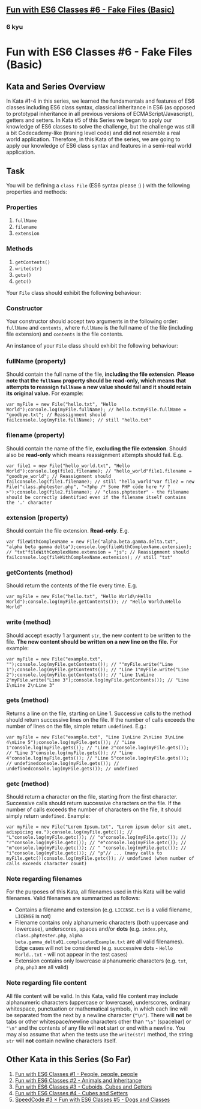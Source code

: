<h2><a href=https://www.codewars.com/kata/5784c8116211383b5f0001d3/train/javascript target="_blank">Fun with ES6 Classes #6 - Fake Files (Basic)</a></h2><h3>6 kyu</h3><h1 id="fun-with-es6-classes-6---fake-files-basic">Fun with ES6 Classes #6 - Fake Files (Basic)</h1><h2 id="kata-and-series-overview">Kata and Series Overview</h2><p>In Kata #1-4 in this series, we learned the fundamentals and features of ES6 classes including ES6 class syntax, classical inheritance in ES6 (as opposed to prototypal inheritance in all previous versions of ECMAScript/Javascript), getters and setters.  In Kata #5 of this Series we began to apply our knowledge of ES6 classes to solve the challenge, but the challenge was still a bit Codecademy-like (traning level code) and did not resemble a real world application.  Therefore, in this Kata of the series, we are going to apply our knowledge of ES6 class syntax and features in a semi-real world application.</p><h2 id="task">Task</h2><p>You will be defining a <code>class File</code> (ES6 syntax please :) ) with the following properties and methods:</p><h3 id="properties">Properties</h3><ol><li><code>fullName</code></li><li><code>filename</code></li><li><code>extension</code></li></ol><h3 id="methods">Methods</h3><ol><li><code>getContents()</code></li><li><code>write(str)</code></li><li><code>gets()</code></li><li><code>getc()</code></li></ol><p>Your <code>File</code> class should exhibit the following behaviour:</p><h3>Constructor</h3><p>Your constructor should accept two arguments in the following order: <code>fullName</code> and <code>contents</code>, where <code>fullName</code> is the full name of the file (including file extension) and <code>contents</code> is the file contents.</p><p>An instance of your <code>File</code> class should exhibit the following behaviour:</p><h3 id="fullname-property">fullName (property)</h3><p>Should contain the full name of the file, <strong>including the file extension</strong>.  <strong>Please note that the <strong><code>fullName</code></strong> property should be read-only, which means that attempts to reassign <strong><code>fullName</code></strong> a new value should fail and it should retain its original value.</strong>  For example:</p><pre><code class="language-javascript"><span class="cm-keyword">var</span> <span class="cm-def">myFile</span> <span class="cm-operator">=</span> <span class="cm-keyword">new</span> <span class="cm-variable">File</span>(<span class="cm-string">"hello.txt"</span>, <span class="cm-string">"Hello World"</span>);<span class="cm-variable">console</span>.<span class="cm-property">log</span>(<span class="cm-variable">myFile</span>.<span class="cm-property">fullName</span>); <span class="cm-comment">// hello.txt</span><span class="cm-variable">myFile</span>.<span class="cm-property">fullName</span> <span class="cm-operator">=</span> <span class="cm-string">"goodbye.txt"</span>; <span class="cm-comment">// Reassignment should fail</span><span class="cm-variable">console</span>.<span class="cm-property">log</span>(<span class="cm-variable">myFile</span>.<span class="cm-property">fullName</span>); <span class="cm-comment">// still "hello.txt"</span></code></pre><h3 id="filename-property">filename (property)</h3><p>Should contain the name of the file, <strong>excluding the file extension</strong>.  Should also be <strong>read-only</strong> which means reassignment attempts should fail.  E.g.</p><pre><code class="language-javascript"><span class="cm-keyword">var</span> <span class="cm-def">file1</span> <span class="cm-operator">=</span> <span class="cm-keyword">new</span> <span class="cm-variable">File</span>(<span class="cm-string">"hello_world.txt"</span>, <span class="cm-string">"Hello World"</span>);<span class="cm-variable">console</span>.<span class="cm-property">log</span>(<span class="cm-variable">file1</span>.<span class="cm-property">filename</span>); <span class="cm-comment">// "hello_world"</span><span class="cm-variable">file1</span>.<span class="cm-property">filename</span> <span class="cm-operator">=</span> <span class="cm-string">"goodbye_world"</span>; <span class="cm-comment">// Reassignment should fail</span><span class="cm-variable">console</span>.<span class="cm-property">log</span>(<span class="cm-variable">file1</span>.<span class="cm-property">filename</span>); <span class="cm-comment">// still "hello_world"</span><span class="cm-keyword">var</span> <span class="cm-def">file2</span> <span class="cm-operator">=</span> <span class="cm-keyword">new</span> <span class="cm-variable">File</span>(<span class="cm-string">"class.phptester.php"</span>, <span class="cm-string">"&lt;?php /* Some PHP code here */ ?&gt;"</span>);<span class="cm-variable">console</span>.<span class="cm-property">log</span>(<span class="cm-variable">file2</span>.<span class="cm-property">filename</span>); <span class="cm-comment">// "class.phptester" - the filename should be correctly identified even if the filename itself contains the '.' character</span></code></pre><h3 id="extension-property">extension (property)</h3><p>Should contain the file extension.  <strong>Read-only</strong>.  E.g.</p><pre><code class="language-javascript"><span class="cm-keyword">var</span> <span class="cm-def">fileWithComplexName</span> <span class="cm-operator">=</span> <span class="cm-keyword">new</span> <span class="cm-variable">File</span>(<span class="cm-string">"alpha.beta.gamma.delta.txt"</span>, <span class="cm-string">"alpha beta gamma delta"</span>);<span class="cm-variable">console</span>.<span class="cm-property">log</span>(<span class="cm-variable">fileWithComplexName</span>.<span class="cm-property">extension</span>); <span class="cm-comment">// "txt"</span><span class="cm-variable">fileWithComplexName</span>.<span class="cm-property">extension</span> <span class="cm-operator">=</span> <span class="cm-string">"js"</span>; <span class="cm-comment">// Reassignment should fail</span><span class="cm-variable">console</span>.<span class="cm-property">log</span>(<span class="cm-variable">fileWithComplexName</span>.<span class="cm-property">extension</span>); <span class="cm-comment">// still "txt"</span></code></pre><h3 id="getcontents-method">getContents (method)</h3><p>Should return the contents of the file every time.  E.g.</p><pre><code class="language-javascript"><span class="cm-keyword">var</span> <span class="cm-def">myFile</span> <span class="cm-operator">=</span> <span class="cm-keyword">new</span> <span class="cm-variable">File</span>(<span class="cm-string">"hello.txt"</span>, <span class="cm-string">"Hello World\nHello World"</span>);<span class="cm-variable">console</span>.<span class="cm-property">log</span>(<span class="cm-variable">myFile</span>.<span class="cm-property">getContents</span>()); <span class="cm-comment">// "Hello World\nHello World"</span></code></pre><h3 id="write-method">write (method)</h3><p>Should accept exactly 1 argument <code>str</code>, the new content to be written to the file.  <strong>The new content should be written on a new line on the file.</strong>  For example:</p><pre><code class="language-javascript"><span class="cm-keyword">var</span> <span class="cm-def">myFile</span> <span class="cm-operator">=</span> <span class="cm-keyword">new</span> <span class="cm-variable">File</span>(<span class="cm-string">"example.txt"</span>, <span class="cm-string">""</span>);<span class="cm-variable">console</span>.<span class="cm-property">log</span>(<span class="cm-variable">myFile</span>.<span class="cm-property">getContents</span>()); <span class="cm-comment">// ""</span><span class="cm-variable">myFile</span>.<span class="cm-property">write</span>(<span class="cm-string">"Line 1"</span>);<span class="cm-variable">console</span>.<span class="cm-property">log</span>(<span class="cm-variable">myFile</span>.<span class="cm-property">getContents</span>()); <span class="cm-comment">// "Line 1"</span><span class="cm-variable">myFile</span>.<span class="cm-property">write</span>(<span class="cm-string">"Line 2"</span>);<span class="cm-variable">console</span>.<span class="cm-property">log</span>(<span class="cm-variable">myFile</span>.<span class="cm-property">getContents</span>()); <span class="cm-comment">// "Line 1\nLine 2"</span><span class="cm-variable">myFile</span>.<span class="cm-property">write</span>(<span class="cm-string">"Line 3"</span>);<span class="cm-variable">console</span>.<span class="cm-property">log</span>(<span class="cm-variable">myFile</span>.<span class="cm-property">getContents</span>()); <span class="cm-comment">// "Line 1\nLine 2\nLine 3"</span></code></pre><h3 id="gets-method">gets (method)</h3><p>Returns a line on the file, starting on Line 1.  Successive calls to the method should return successive lines on the file.  If the number of calls exceeds the number of lines on the file, simple return <code>undefined</code>.  E.g.:</p><pre><code class="language-javascript"><span class="cm-keyword">var</span> <span class="cm-def">myFile</span> <span class="cm-operator">=</span> <span class="cm-keyword">new</span> <span class="cm-variable">File</span>(<span class="cm-string">"example.txt"</span>, <span class="cm-string">"Line 1\nLine 2\nLine 3\nLine 4\nLine 5"</span>);<span class="cm-variable">console</span>.<span class="cm-property">log</span>(<span class="cm-variable">myFile</span>.<span class="cm-property">gets</span>()); <span class="cm-comment">// "Line 1"</span><span class="cm-variable">console</span>.<span class="cm-property">log</span>(<span class="cm-variable">myFile</span>.<span class="cm-property">gets</span>()); <span class="cm-comment">// "Line 2"</span><span class="cm-variable">console</span>.<span class="cm-property">log</span>(<span class="cm-variable">myFile</span>.<span class="cm-property">gets</span>()); <span class="cm-comment">// "Line 3"</span><span class="cm-variable">console</span>.<span class="cm-property">log</span>(<span class="cm-variable">myFile</span>.<span class="cm-property">gets</span>()); <span class="cm-comment">// "Line 4"</span><span class="cm-variable">console</span>.<span class="cm-property">log</span>(<span class="cm-variable">myFile</span>.<span class="cm-property">gets</span>()); <span class="cm-comment">// "Line 5"</span><span class="cm-variable">console</span>.<span class="cm-property">log</span>(<span class="cm-variable">myFile</span>.<span class="cm-property">gets</span>()); <span class="cm-comment">// undefined</span><span class="cm-variable">console</span>.<span class="cm-property">log</span>(<span class="cm-variable">myFile</span>.<span class="cm-property">gets</span>()); <span class="cm-comment">// undefined</span><span class="cm-variable">console</span>.<span class="cm-property">log</span>(<span class="cm-variable">myFile</span>.<span class="cm-property">gets</span>()); <span class="cm-comment">// undefined</span></code></pre><h3 id="getc-method">getc (method)</h3><p>Should return a character on the file, starting from the first character.  Successive calls should return successive characters on the file.  If the number of calls exceeds the number of characters on the file, it should simply return <code>undefined</code>.  Example:</p><pre><code class="language-javascript"><span class="cm-keyword">var</span> <span class="cm-def">myFile</span> <span class="cm-operator">=</span> <span class="cm-keyword">new</span> <span class="cm-variable">File</span>(<span class="cm-string">"Lorem Ipsum.txt"</span>, <span class="cm-string">"Lorem ipsum dolor sit amet, adispicing eu."</span>);<span class="cm-variable">console</span>.<span class="cm-property">log</span>(<span class="cm-variable">myFile</span>.<span class="cm-property">getc</span>()); <span class="cm-comment">// "L"</span><span class="cm-variable">console</span>.<span class="cm-property">log</span>(<span class="cm-variable">myFile</span>.<span class="cm-property">getc</span>()); <span class="cm-comment">// "o"</span><span class="cm-variable">console</span>.<span class="cm-property">log</span>(<span class="cm-variable">myFile</span>.<span class="cm-property">getc</span>()); <span class="cm-comment">// "r"</span><span class="cm-variable">console</span>.<span class="cm-property">log</span>(<span class="cm-variable">myFile</span>.<span class="cm-property">getc</span>()); <span class="cm-comment">// "e"</span><span class="cm-variable">console</span>.<span class="cm-property">log</span>(<span class="cm-variable">myFile</span>.<span class="cm-property">getc</span>()); <span class="cm-comment">// "m"</span><span class="cm-variable">console</span>.<span class="cm-property">log</span>(<span class="cm-variable">myFile</span>.<span class="cm-property">getc</span>()); <span class="cm-comment">// " "</span><span class="cm-variable">console</span>.<span class="cm-property">log</span>(<span class="cm-variable">myFile</span>.<span class="cm-property">getc</span>()); <span class="cm-comment">// "i"</span><span class="cm-variable">console</span>.<span class="cm-property">log</span>(<span class="cm-variable">myFile</span>.<span class="cm-property">getc</span>()); <span class="cm-comment">// "p"</span><span class="cm-comment">// ... (many calls to myFile.getc())</span><span class="cm-variable">console</span>.<span class="cm-property">log</span>(<span class="cm-variable">myFile</span>.<span class="cm-property">getc</span>()); <span class="cm-comment">// undefined (when number of calls exceeds character count)</span></code></pre><h3 id="note-regarding-filenames">Note regarding filenames</h3><p>For the purposes of this Kata, all filenames used in this Kata will be valid filenames.  Valid filenames are summarized as follows:</p><ul><li>Contains a filename <strong>and</strong> extension (e.g. <code>LICENSE.txt</code> is a valid filename, <code>LICENSE</code> is not)</li><li>Filename contains only alphanumeric characters (both uppercase and lowercase), underscores, spaces and/or <strong>dots</strong> (e.g. <code>index.php</code>, <code>class.phptester.php</code>, <code>alpha beta.gamma_delta01.complicatedExample.txt</code> are all valid filenames).  Edge cases will not be considered (e.g. successive dots - <code>Hello World..txt</code> - will not appear in the test cases)</li><li>Extension contains only lowercase alphanumeric characters (e.g. <code>txt</code>, <code>php</code>, <code>php3</code> are all valid)</li></ul><h3 id="note-regarding-file-content">Note regarding file content</h3><p>All file content will be valid.  In this Kata, valid file content may include alphanumeric characters (uppercase or lowercase), underscores, ordinary whitespace, punctuation or mathematical symbols, in which each line will be separated from the next by a newline character (<code>"\n"</code>).  There will <strong>not</strong> be tabs or other whitespace/newline characters other than <code>"\s"</code> (spacebar) or <code>"\n"</code> and the contents of any file will <strong>not</strong> start or end with a newline.  You may also assume that when the tests use the <code>write(str)</code> method, the string <code>str</code> will <strong>not</strong> contain newline characters itself.</p><h2 id="other-kata-in-this-series-so-far">Other Kata in this Series (So Far)</h2><ol><li><a href="https://www.codewars.com/kata/56f7f8215d7c12c0e7000b19" data-turbolinks="false" target="_blank">Fun with ES6 Classes #1 - People, people, people</a></li><li><a href="https://www.codewars.com/kata/56f935002e6c0d55fa000d92" data-turbolinks="false" target="_blank">Fun with ES6 Classes #2 - Animals and Inheritance</a></li><li><a href="https://www.codewars.com/kata/56fbdda707cff41b68000de2" data-turbolinks="false" target="_blank">Fun with ES6 Classes #3 - Cuboids, Cubes and Getters</a></li><li><a href="https://www.codewars.com/kata/56fcc1ee45040039ab0016da" data-turbolinks="false" target="_blank">Fun with ES6 Classes #4 - Cubes and Setters</a></li><li><a href="https://www.codewars.com/kata/56ff9b53140fcca90b000530" data-turbolinks="false" target="_blank">SpeedCode #3 × Fun with ES6 Classes #5 - Dogs and Classes</a></li></ol>